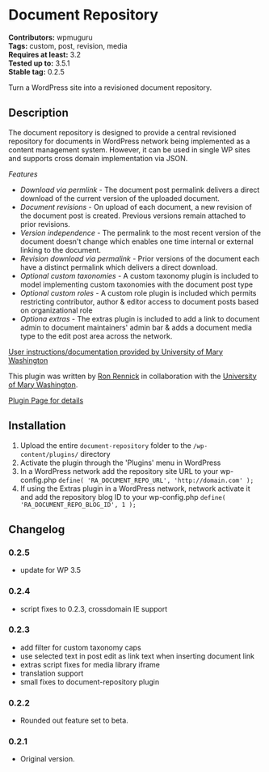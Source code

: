 # Document Repository 
**Contributors:** wpmuguru  
**Tags:** custom, post, revision, media  
**Requires at least:** 3.2  
**Tested up to:** 3.5.1  
**Stable tag:** 0.2.5  

Turn a WordPress site into a revisioned document repository.


## Description 

The document repository is designed to provide a central revisioned repository for documents in WordPress network being implemented as a content management system. However, it can be used in single WP sites and supports cross domain implementation via JSON.

*Features*

*	*Download via permlink* - The document post permalink delivers a direct download of the current version of the uploaded document. 
*	*Document revisions* - On upload of each document, a new revision of the document post is created. Previous versions remain attached to prior revisions.
*	*Version independence* - The permalink to the most recent version of the document doesn't change which enables one time internal or external linking to the document.
*	*Revision download via permalink* - Prior versions of the document each have a distinct permalink which delivers a direct download.
*	*Optional custom taxonomies* - A custom taxonomy plugin is included to model implementing custom taxonomies with the document post type 
*	*Optional custom roles* - A custom role plugin is included which permits restricting contributor, author & editor access to document posts based on organizational role
*	*Optiona extras* - The extras plugin is included to add a link to document admin to document maintainers' admin bar & adds a document media type to the edit post area across the network.

[User instructions/documentation provided by University of Mary Washington](http://technology.umw.edu/wordpress101/document-repository/)

This plugin was written by [Ron Rennick](http://ronandandrea.com/) in collaboration with the [University of Mary Washington](http://umw.edu/).

[Plugin Page for details](http://wpmututorials.com/plugins/document-repository/)


## Installation 

1. Upload the entire `document-repository` folder to the `/wp-content/plugins/` directory
1. Activate the plugin through the 'Plugins' menu in WordPress
1. In a WordPress network add the repository site URL to your wp-config.php
`define( 'RA_DOCUMENT_REPO_URL', 'http://domain.com' );`
1. If using the Extras plugin in a WordPress network, network activate it and add the repository blog ID to your wp-config.php
`define( 'RA_DOCUMENT_REPO_BLOG_ID', 1 );`


## Changelog 


### 0.2.5 
* update for WP 3.5


### 0.2.4 
* script fixes to 0.2.3, crossdomain IE support


### 0.2.3 
* add filter for custom taxonomy caps
* use selected text in post edit as link text when inserting document link
* extras script fixes for media library iframe
* translation support
* small fixes to document-repository plugin


### 0.2.2 
* Rounded out feature set to beta.


### 0.2.1 
* Original version.

